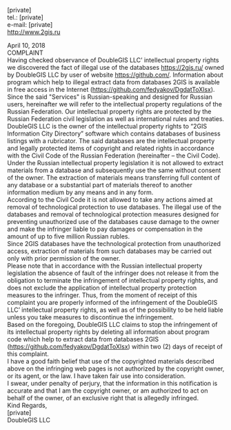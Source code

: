 [private]  
tel.: [private]  
e-mail: [private]  
http://www.2gis.ru

April 10, 2018  
COMPLAINT  
Having checked observance of DoubleGIS LLC’ intellectual property rights we discovered the fact of illegal use of the databases https://2gis.ru/ owned by DoubleGIS LLC by user of website https://github.com/. Information about program which help to illegal extract data from databases 2GIS is available in free access in the Internet (https://github.com/fedyakov/DgdatToXlsx).  
Since the said "Services" is Russian-speaking and designed for Russian users, hereinafter we will refer to the intellectual property regulations of the Russian Federation. Our intellectual property rights are protected by the Russian Federation civil legislation as well as international rules and treaties.  
DoubleGIS LLC is the owner of the intellectual property rights to “2GIS Information City Directory” software which contains databases of business listings with a rubricator. The said databases are the intellectual property and legally protected items of copyright and related rights in accordance with the Civil Code of the Russian Federation (hereinafter – the Civil Code).  
Under the Russian intellectual property legislation it is not allowed to extract materials from a database and subsequently use the same without consent of the owner. The extraction of materials means transferring full content of any database or a substantial part of materials thereof to another information medium by any means and in any form.  
According to the Civil Code it is not allowed to take any actions aimed at removal of technological protection to use databases. The illegal use of the databases and removal of technological protection measures designed for preventing unauthorized use of the databases cause damage to the owner and make the infringer liable to pay damages or compensation in the amount of up to five million Russian rubles.  
Since 2GIS databases have the technological protection from unauthorized access, extraction of materials from such databases may be carried out only with prior permission of the owner.  
Please note that in accordance with the Russian intellectual property legislation the absence of fault of the infringer does not release it from the obligation to terminate the infringement of intellectual property rights, and does not exclude the application of intellectual property protection measures to the infringer. Thus, from the moment of receipt of this complaint you are properly informed of the infringement of the DoubleGIS LLC’ intellectual property rights, as well as of the possibility to be held liable unless you take measures to discontinue the infringement.  
Based on the foregoing, DoubleGIS LLC claims to stop the infringement of its intellectual property rights by deleting all information about program code which help to extract data from databases 2GIS (https://github.com/fedyakov/DgdatToXlsx) within two (2) days of receipt of this complaint.  
I have a good faith belief that use of the copyrighted materials described above on the infringing web pages is not authorized by the copyright owner, or its agent, or the law. I have taken fair use into consideration.  
I swear, under penalty of perjury, that the information in this notification is accurate and that I am the copyright owner, or am authorized to act on behalf of the owner, of an exclusive right that is allegedly infringed.  
Kind Regards,  
[private]  
DoubleGIS LLC
